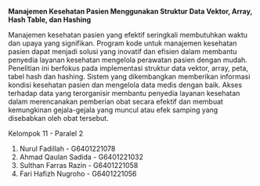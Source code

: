 **Manajemen Kesehatan Pasien Menggunakan Struktur Data Vektor, Array, Hash Table, dan Hashing**

Manajemen kesehatan pasien yang efektif seringkali membutuhkan waktu dan upaya yang signifikan. Program kode untuk manajemen kesehatan pasien dapat menjadi solusi yang inovatif dan efisien dalam membantu penyedia layanan kesehatan mengelola perawatan pasien dengan mudah. Penelitian ini berfokus pada implementasi struktur data vektor, array, peta, tabel hash dan hashing. Sistem yang dikembangkan memberikan informasi kondisi kesehatan pasien dan mengelola data medis dengan baik. Akses terhadap data yang terorganisir membantu penyedia layanan kesehatan dalam merencanakan pemberian obat secara efektif dan membuat kemungkinan gejala-gejala yang muncul atau efek samping yang disebabkan oleh obat tersebut.


Kelompok 11 - Paralel 2
1. Nurul Fadillah - G6401221078
2. Ahmad Qaulan Sadida - G6401221032
3. Sulthan Farras Razin - G6401221058
4. Fari Hafizh Nugroho - G6401221056
